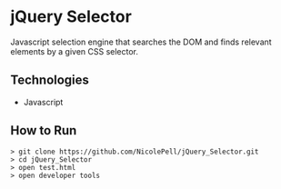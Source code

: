 jQuery Selector
===============
Javascript selection engine that searches the DOM and finds relevant elements by
a given CSS selector.

Technologies
-------------
- Javascript

How to Run
----------
```
> git clone https://github.com/NicolePell/jQuery_Selector.git
> cd jQuery_Selector
> open test.html
> open developer tools
